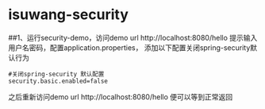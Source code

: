 # isuwang-security

##1、运行security-demo，访问demo url http://localhost:8080/hello 提示输入用户名密码，配置application.properties， 添加以下配置关闭spring-security默认行为
```
#关闭spring-security 默认配置
security.basic.enabled=false
```
之后重新访问demo url http://localhost:8080/hello 便可以等到正常返回
